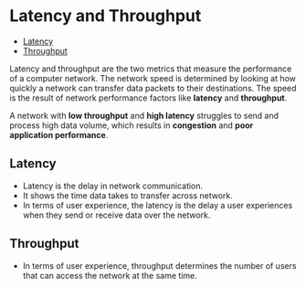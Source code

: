 # Latency and Throughput

- [Latency](#latency)
- [Throughput](#throughput)


Latency and throughput are the two metrics that measure the performance of a computer network. The network speed is determined by looking at how quickly a network can transfer data packets to their destinations. The speed is the result of network performance factors like **latency** and **throughput**.

A network with **low throughput** and **high latency** struggles to send and process high data volume, which results in **congestion** and **poor application performance**.


## Latency
- Latency is the delay in network communication.
- It shows the time data takes to transfer across network.
- In terms of user experience, the latency is the delay a user experiences when they send or receive data over the network.




## Throughput

- In terms of user experience, throughput determines the number of users that can access the network at the same time.
